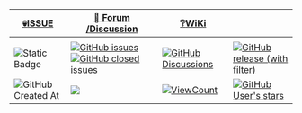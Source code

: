 <a name="oben"></a>

<div align="center">

|[:skull:ISSUE](https://github.com/frankyhub/Pizza-Talk/issues?q=is%3Aissue)|[:speech_balloon: Forum /Discussion](https://github.com/frankyhub/Pizza-Talk/discussions)|[:grey_question:WiKi](https://github.com/frankyhub/Pizza-Talk/wiki)||
|--|--|--|--|
| | | | |
|![Static Badge](https://img.shields.io/badge/RepoNr.:-%2011-blue)|<a href="https://github.com/frankyhub/Pizza-Talk/issues">![GitHub issues](https://img.shields.io/github/issues/frankyhub/Pizza-Talk)![GitHub closed issues](https://img.shields.io/github/issues-closed/frankyhub/Pizza-Talk)|<a href="https://github.com/frankyhub/Pizza-Talk/discussions">![GitHub Discussions](https://img.shields.io/github/discussions/frankyhub/Pizza-Talk)|<a href="https://github.com/frankyhub/Pizza-Talk/releases">![GitHub release (with filter)](https://img.shields.io/github/v/release/frankyhub/Pizza-Talk)|
|![GitHub Created At](https://img.shields.io/github/created-at/frankyhub/Pizza-Talk)| <a href="https://github.com/frankyhub/Pizza-Talk/pulse" alt="Activity"><img src="https://img.shields.io/github/commit-activity/m/badges/shields" />| <a href="https://github.com/frankyhub/Pizza-Talk/graphs/traffic"><img alt="ViewCount" src="https://views.whatilearened.today/views/github/frankyhub/github-clone-count-badge.svg">  |<a href="https://github.com/frankyhub?tab=stars"> ![GitHub User's stars](https://img.shields.io/github/stars/frankyhub)|
</div>





